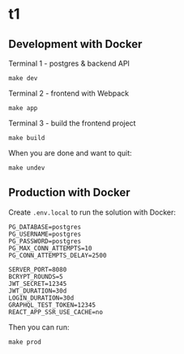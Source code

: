 # t1

## Development with Docker

Terminal 1 - postgres & backend API

    make dev

Terminal 2 - frontend with Webpack

    make app

Terminal 3 - build the frontend project

    make build

When you are done and want to quit:

    make undev

## Production with Docker

Create `.env.local` to run the solution with Docker:

    PG_DATABASE=postgres
    PG_USERNAME=postgres
    PG_PASSWORD=postgres
    PG_MAX_CONN_ATTEMPTS=10
    PG_CONN_ATTEMPTS_DELAY=2500

    SERVER_PORT=8080
    BCRYPT_ROUNDS=5
    JWT_SECRET=12345
    JWT_DURATION=30d
    LOGIN_DURATION=30d
    GRAPHQL_TEST_TOKEN=12345
    REACT_APP_SSR_USE_CACHE=no

Then you can run:

    make prod

